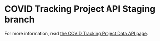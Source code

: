 # COVID Tracking Project API Staging branch

For more information, read [the COVID Tracking Project Data API page](https://covidtracking.com/api).
